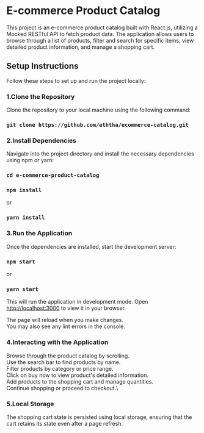 # E-commerce Product Catalog 

This project is an e-commerce product catalog built with React.js, utilizing a Mocked RESTful API to fetch product data. The application allows users to browse through a list of products, filter and search for specific items, view detailed product information, and manage a shopping cart.

## Setup Instructions
Follow these steps to set up and run the project locally:

### 1.Clone the Repository
Clone the repository to your local machine using the following command:

### `git clone https://github.com/aththa/ecommerce-catalog.git`

### 2.Install Dependencies
Navigate into the project directory and install the necessary dependencies using npm or yarn:

### `cd e-commerce-product-catalog`
### `npm install`
or
### `yarn install`

### 3.Run the Application
Once the dependencies are installed, start the development server:
### `npm start`
or
### `yarn start`
This will run the application in development mode. Open [http://localhost:3000](http://localhost:3000) to view it in your browser.

The page will reload when you make changes.\
You may also see any lint errors in the console.

### 4.Interacting with the Application
Browse through the product catalog by scrolling.\
Use the search bar to find products by name.\
Filter products by category or price range.\
Click on buy now to view product's detailed information.\
Add products to the shopping cart and manage quantities.\
Continue shopping or proceed to checkout.\

### 5.Local Storage
The shopping cart state is persisted using local storage, ensuring that the cart retains its state even after a page refresh.
